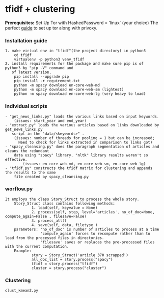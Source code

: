 # tfidf + clustering


**Prerequisites:** 
	Set Up Tor with HashedPassword = 'linux' (your choice)
	The perfect [guide](https://gist.github.com/DusanMadar/8d11026b7ce0bce6a67f7dd87b999f6b) to set up tor along with privoxy.
	
### Installation guide
	1. make virtual env in "tfidf"(the project directory) in python3 
		cd tfidf
		virtualenv -p python3 venv_tfidf
	2. install requirements for the package and make sure pip is of python3 by "pip -V" command and
	   of latest version.
		pip install --upgrade pip
		pip install -r requirement.txt
		python -m spacy download en-core-web-md
		python -m spacy download en-core-web-sm (lightest)
		python -m spacy download en-core-web-lg (very heavy to load)

### Individual scripts
	- "get_news_links.py" loads the various links based on input keywords.
		(issues: start_year and end_year)
	- "extract.py" loads the various articles based on links downloaded by get_news_links.py
	   script in the "data/<keywords>" .
	   	(issues: number of threads for pooling = 1 but can be increased;
		  Need to check for links extracted in comparison to links got)
	- "spacy_cleansing.py" does the paragraph segmentation of articles and cleans the redundant 
	    data using "spacy" library. "nltk" library results weren't so effective.
	    	(issues: en-core-web-md, en-core-web-sm, en-core-web-lg)
	- "tfidf.py" constructs the tfidf matrix for clustering and appends the results to the same 
	    file created by spacy_cleansing.py

### worflow.py 
```
It employs the class Story_Struct to process the whole story. 
	Story_Struct class contains following methods:
			1. load(self, keyvalue = None)
			2. process(self, step, level='articles', no_of_doc=None, compute_again=False , filesave=False)
			3. process_all()
			4. save(self, data, filetype )
	parameters: 'no_of_doc' is number of articles to process at a time
				'compute_again' forces to recompute rather than to load from the processed files in directories.
				'filesave' saves or replaces the pre-processed files with the current computation.  
	Example:
			story = Story_Struct('article 370 scrapped')
			all_doc_list = story.process("spacy")
			tfidf = story.process("tfidf")
			cluster = story.process("cluster")
```
### Clustering
	clust_kmean2.py
